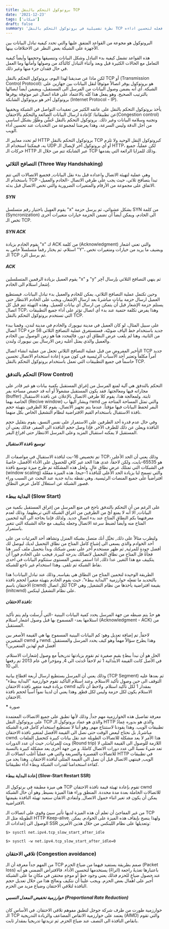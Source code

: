 ```yaml
---
title: بروتوكول التحكم بالنقل TCP
date: '2021-12-23'
tags: ['شبكات']
draft: false
summary: 'نظرة تفصيلية في بروتوكول التحكم بالنقل TCP وماذا يمكن للمطور فعله لتحسين اداءه'
---
```


البروتوكول هو مجوعة من القواعد المتفق عليها والتي تحدد كيفية تبادل البيانات بين الأجهزة على الشبكة بغض النظر عن الاختلافات بينها.

هذه القواعد تشمل كيفية بدء التبادل وشكل البيانات وتنسيقها وحجمها وأيضاً كيفية التعامل مع الحالات الكثيرة قبل وبعد وأثناء التبادل كالتأكد من وصولها وأمانها وما العمل في حال فقدان جزء منها وغير ذلك.

لكن ماذا عن صديقنا لهذا اليوم، بروتوكول التحكم بالنقل TCP أو (Transmission Control Protocol): هو بروتوكول يوفر اتصالاً موثوقاً لنقل البيانات بين جهازين على الشبكة. أي أنه يضمن وصول البيانات من المرسل الى المستقبل، ويضمن أيضاً ايصالها بالترتيب الصحيح. وهو يفعل هذا كله بالاعتماد على قناة اتصال غير موثوقة يوفرها بروتوكول آخر هو بروتوكول الشابكة (Internet Protocol - IP).

يأخذ بروتوكول التحكم بالنقل على عاتقه الكثير من تعقيدات التواصل في الشبكة ويخفيها عن تطبيقاتنا: كإعادة ارسال البيانات الضائعة والتحكم بالاحتقان(Congestion control) وتجنبه وسلامة البيانات وغير ذلك. بروتوكول التحكم بالنقل حُسٍّن وطُوِّرَ بشكل أساسي من أجل الدقة وليس السرعة، وهذا يعرضنا لمجموعة من التحديات عند تحسين أداء الويب.

لم تحدد معايير الـ HTTP بروتوكول التحكم بالنقل TCP كبروتوكول النقل الوحيد ولا تلزم به، فيمكننا استخدام الـ UDP أو أي بروتوكول آخر لإيصال الـ HTTP، لكن عملياً، جميع حركات الـ HTTP عبر الشابكة تتم من خلال الـ TCP وذلك للمزايا الرائعة التي يقدمها.

### التصافح الثلاثي (Three Way Handshaking)

وهي عملية لتهيئة الاتصال واعداده قبل بدء نقل البيانات, فجميع الاتصالات التي تتم باستخدام الـ TCP تبدأ بتصافح ثلاثي، حيث يجب على طرفي الاتصال -الخادم والعميل- الاتفاق على مجموعة من الأرقام والمتغيرات الضرورية والتي تخص الاتصال قبل بدئه.

##### SYN

يقوم العميل باختيار رقم متسلسل "x" بشكل عشوائي، ثم يرسل حزمة SYN من كلمة (Syncronization) الى الخادم، ويمكن أيضاً أن تضمن الحزمة خيارات متغيرات أٌخرى تخص الـ TCP.

##### SYN ACK

يقوم الخادم بزيادة "x" ك ACK من كلمة (Acknowledgment) والتي تعني اشعار استلام، ثم يختار رقماً متسلسلاً خاص به "Y"، ويضيف ما يريد من خيارات ومتغيرات تخص الـ TCP ثم يرسل الرد.

##### ACK

يقوم العميل بزيادة الرقمين المتسلسلين "x" و "y" ثم ينهي التصافح الثلاثي بإرسال آخِر إشعار استلام الى الخادم.

وحين تكتمل عملية التصافح الثلاثي، يمكن للخادم والعميل بدء تبادل البيانات. فيستطيع العميل ارسال حزمة بياناتٍ مباشرةً بعد ارسال الإشعارـ ويجب على الخادم الانتظار حتى يستلم حزمة الإشعار قبل أن يتمكن من ارسال أي بيانات للعميل. وهذه التهيئة تتم قبل كل اتصال TCP، وهذا يفرض تكلفة حتمية عند بدء أي اتصال تؤثر على أداء جميع التطبيقات التي تستخدم بروتوكول التحكم بالنقل TCP.

على سبيل المثال، لو كان العميل في مدينة نيويورك والخادم في مدينة لندن، وقمنا ببدء اتصال TCP جديد باستخدام خط الياف ضوئيّة، فستستغرق عملية التصافح الثلاثي 58 جزء من الثانية، وهنا لم يلعب عرض النطاق أي دور، فالمحدد هنا هو زمن الوصول بين الخادم والعميل والذي يمثل أغلبه زمن الارسال بين نيويورك ولندن.

التأخير المفروض من قبل عملية التصافح الثلاثي تجعل من عملية انشاء اتصال TCP جديد أمراً مكلفاً وتعتبر أحد الأسباب الرئيسية في كون ميزة إعادة استخدام الاتصال تحسين حاسماً في جميع التطبيقات التي تعمل باستخدام بروتوكول التحكم بالنقل TCP.

### التحكم بالتدفق (Flow Control)

التحكم بالتدفق هي آلية لمنع المرسل من إغراق المستقبل بكمية بيانات هو غير قادر على مجاراته فيها ومعالجتها. فقد يكون المستقبل مشغولاً أو أنه قد خصص مساحة بفر (buffer) ثابتة. ولمعالجة هذا، يقوم كلا طرفي الاتصال بالإعلان عن نافذة الاستقبال الخاصة بهما (Recive window) ويشار اليها ب rwnd والتي تمثل المساحة المتاحة من البفر لحفظ البيانات فيها مؤقتاً. عندما يتم تجهيز الاتصال، يقوم كلا الطرفين بتهيئة حجم نافذة الاستقبال باستخدام القيم الافتراضية لنظام التشغيل الخاص بكل منهما.

وفي حال عدم قدرة أحد الطرفين على الاستمرار على نفس النسق، يقوم بتقليل حجم النافذة ويعلن عن ذلك للطرف الآخر. فإذا وصل حجم النافذة الى الصفر، فذلك يعني أن المستقبل لا يمكنه استقبال المزيد وعلى المرسل الانتظار حتى افراغ البفر.

##### توسيع نافذة الاستقبال

تم تخصيص 16-بت لنافذة الاستقبال في مواصفات الـ TCP، وذلك يعني أن الحد الأعلى هو 65535-بايت، ولكن لاحقاً، غدى هذا الحد غير كافٍ للحصول على الأداء الأفضل، خاصةً في الشبكات التي تمتلك عرض نطاق عالٍ. ولحل هذه المشكلة تم طرح ميزة توسيع نافذة (window scaling) والتي تسمح لنا بزيادة الحد الأعلى للنافذة 1-جيجا. هذه الميزة مفعّلة افتراضياً على جميع المنصات الرئيسية. وهي نقطة بداية جدية عند البحث عن السبب وراء قصور الشبكة عن استغلال كامل عرض النطاق.

### البداية ببطء (Slow Start)

على الرغم من أن التحكم بالتدفق ناجح في منع المرسل من إغراق المستقبل بكمية من البيانات, الا أنه لا يمنع أيًً من الطرفين من اغراق الشبكة التي تربطهما. وذلك لعدم معرفتهما بكم النطاق المتاح عند بدء اتصالٍ جديد. ولذلك فإننا بحاجة الى آلية لتخمين المتاح منه وأيضاً لضبط سرعة الاتصال وجعله يتكييف مع حالة الشبكة التي تتغير باستمرار.

ولنظرب مثالاً على ذلك, تخيَّل أنك متصل بشبكة المنزل وتشاهد أحد المرئيات من على أحد الخوادم والذي يسعى الى إشباع كامل المتاح من نطاق التحميل لديك ليوصل لك أفضل جودةٍ للمرئية, ثم ظهر مستخدم آخر على نفس شبكتك وبدأ بتحميل ملف كبير. هنا فجأةً قل المتاح من نطاق التحميل لاتصالك بدرجة كبيرة, فيجب على الخادم فوراً أن يتكييف مع هذا التغير, عدا ذلك, اذا استمر بنفس المستوى ستتكوم البيانات في احدى نقاط الشبكة ثم تلقى. وهذا استخدام غير ناجع للشبكة.

الطريقة الوحيدة لتخمين المتاح من النطاق هي بقياسه, وذلك عند تبادل البيانات! هذا بالتحديد ما تفعله خوارزمية "البداية ببطء". حيث يقوم الخادم بتهيئة متغيراً لحجم نافذة الاحتقان باسم (cwnd) لكل اتصال TCP بقيمة افتراضية يأخذها من نظام التشغيل, وهي (initcwnd) على نظام التشغيل لينكس.

##### _نافذة الاحتقان_:

هو حدٌ يتم ضبطه من جهة المرسل يحدد كمية البيانات البينية -التي أُرسلت ولم يتم تأكيد استلامها بعد- المسموح بها قبل وصول اشعار استلام (Acknowledgment - ACK) من المستقبل.

لاحقاً, تم إضافة تعديل وهو: كم البيانات البينية المسموح بها هي القيمة الأصغر بين المتغيرين cwnd و rwnd. وهذا يطرح سؤالاً مهماً وهو كيف يحدد المرسل والمستقبل أفضل قيمٍ لهذين المتغيرين؟

الحل هو أن نبدأ ببطءٍ بقيمٍ صغيرة ثم نقوم بزيادتها تدريجياً مع وصول إشعارات الاستلام. في الأصل كانت القيمة الابتدائية 1 ثم لاحقاً حُدثت الى 4, ومؤخراً في عام 2013 تم رفعها الى 10.

وذلك يعني أن المرسل يستطيع ارسال أربعة اقطاع بيانية (TCP Segment) ثم بعدها عليه التوقف الى حين وصول تأكيد الاستلام. وعند استلام التأكيد تقوم خوارزمية "البداية ببطء" بزيادة قيمة متغير نافذة الاحتقان cwnd بمقدار 1 لكل تأكيد استلام. ولاحظ أن تأكيد الاستلام يكون لكل حزمة وليس لكل قطع, وهذا يعني أن لدينا نمواً أُسياً لحجم نافذة الاحتقان.

******\******* صورة

معرفة تفاصيل هذه الخوارزمية مهم جداً, وذلك لأنها تطبق على جميع الاتصالات المعتمدة على بروتوكول النقل TCP والذي هو عماد بروتوكول الـ HTTP والذي هو بدوره عِمادُ تطبيقات الويب. وهذا يقودنا لاستنتاج مهم, وهو أننا لا نستطيع استخدام كامل قدرة الشبكة مباشرةً, بل نحتاج لبعض الوقت حتى نصل الى القيمة الأفضل لمتغير نافذة الاحتقان cwnd. هذا الأمر لا يعد مشكلة للاتصالات الطويلة عند نقل بيانات كبيرة كتحميل الملفات وبث المرئيات, حيث أن عدد الدورات (Round trip) اللازمة للوصول الى القيمة المثلى لا تعد شيءً نسبةً الى عدد دورات الاتصال كاملةً. و من جهة أُخرى يعد مشكلة كبيرة بالنسبة للاتصالات القصيرة والسريعة والتي هي عملياً أغلب اتصالات الـ HTTP في تطبيقات الويب, فينتهي الاتصال قبل أن نصل الى القيمة المثلى لنافذة الاحتقان. وهذا يحد من كفاءة استخدامنا لقدرات الشبكة وبطء أداء تطبيقاتنا.

#### إعادة البداية ببطء (Slow-Start Restart SSR)

هي ميزة مطبقة في برتوكول الـ TCP تقوم بإعادة تهيئة قيمة نافذة الاحتقان cwnd للاتصالات الخاملة بعدة مدة محددة. المنطق وراء هذا الميزة بسيط, وهو أن حال الشبكة يمكن أن يكون قد تغير اثناء خمول الاتصال, ولتفادي الاتقان سنعيد تهيئة النافذة بقيمتها الافتراضية.

من غير المفاجئ أن تعلم أن هذه الميزة لديها تأثير سيئ وقوي على اتصالات الـ TCP الطويلة مثل الـ HTTP Keep-alive. ولهذا ينصح بإيقاف هذه الميزة على الخوادم. يمكن الوصول الى إعدادات الـ SSR وتعديلها على نظام اللينكس من خلال هذين الأمرين:

```
$> sysctl net.ipv4.tcp_slow_start_after_idle

$> sysctl -w net.ipv4.tcp_slow_start_after_idle=0
```

### تلافي الاحتقان (Congestion avoidance)

من المهم جداً معرفة أن الـ TCP صمم بطريقة يستفيد فيهما من ضياع الحزم (Packet loss) باعتبارها تغذيةً راجعة (اثراءً) يستخدمها لتحسين الأداء. فالافتراض الضمني هو أنه عند حصول ضياعٍ للحزم فذلك يعني وجود خطٍ أو موجهٍ محتقن في مكانٍ ما على الشبكة أُجبر على اهمال بعض الحزم. ويجب علينا أن نتكيف ونعالج هذا من خلال تعديل حجم النافذة لتلافي الاحتقان وضياع مزيد من الحزم.

##### خوارزمية تخفيض المعدل النسبي (Proportional Rate Reduction)

خوارزمية طورت من طرف شركة جوجل لتطبق مفوهم تلافي الاحتقان. في الأساس كان الـ TCP يعتمد على خوارزمية الانقاص المضاعف والزيادة التدريجية (AIMD) والتي تقوم بانقاص النافذة الى النصف عند ضياع الحزم, ثم تزيدتها تدريجيا بمقدار ثابت.

